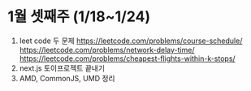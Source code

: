 # 1월 셋째주 (1/18~1/24)

1. leet code 두 문제
  https://leetcode.com/problems/course-schedule/
  https://leetcode.com/problems/network-delay-time/
  https://leetcode.com/problems/cheapest-flights-within-k-stops/
2. next.js 토이프로젝트 끝내기
3. AMD, CommonJS, UMD 정리